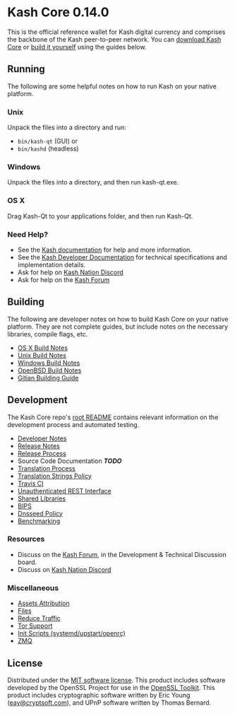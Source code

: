 Kash Core 0.14.0
=====================

This is the official reference wallet for Kash digital currency and comprises the backbone of the Kash peer-to-peer network. You can [download Kash Core](https://www.kashcore.org/downloads/) or [build it yourself](#building) using the guides below.

Running
---------------------
The following are some helpful notes on how to run Kash on your native platform.

### Unix

Unpack the files into a directory and run:

- `bin/kash-qt` (GUI) or
- `bin/kashd` (headless)

### Windows

Unpack the files into a directory, and then run kash-qt.exe.

### OS X

Drag Kash-Qt to your applications folder, and then run Kash-Qt.

### Need Help?

* See the [Kash documentation](https://docs.kashcore.org)
for help and more information.
* See the [Kash Developer Documentation](https://kash-docs.github.io/) 
for technical specifications and implementation details.
* Ask for help on [Kash Nation Discord](http://kashchat.org)
* Ask for help on the [Kash Forum](https://kashcore.org/forum)

Building
---------------------
The following are developer notes on how to build Kash Core on your native platform. They are not complete guides, but include notes on the necessary libraries, compile flags, etc.

- [OS X Build Notes](build-osx.md)
- [Unix Build Notes](build-unix.md)
- [Windows Build Notes](build-windows.md)
- [OpenBSD Build Notes](build-openbsd.md)
- [Gitian Building Guide](gitian-building.md)

Development
---------------------
The Kash Core repo's [root README](/README.md) contains relevant information on the development process and automated testing.

- [Developer Notes](developer-notes.md)
- [Release Notes](release-notes.md)
- [Release Process](release-process.md)
- Source Code Documentation ***TODO***
- [Translation Process](translation_process.md)
- [Translation Strings Policy](translation_strings_policy.md)
- [Travis CI](travis-ci.md)
- [Unauthenticated REST Interface](REST-interface.md)
- [Shared Libraries](shared-libraries.md)
- [BIPS](bips.md)
- [Dnsseed Policy](dnsseed-policy.md)
- [Benchmarking](benchmarking.md)

### Resources
* Discuss on the [Kash Forum](https://kashcore.org/forum), in the Development & Technical Discussion board.
* Discuss on [Kash Nation Discord](http://kashchat.org)

### Miscellaneous
- [Assets Attribution](assets-attribution.md)
- [Files](files.md)
- [Reduce Traffic](reduce-traffic.md)
- [Tor Support](tor.md)
- [Init Scripts (systemd/upstart/openrc)](init.md)
- [ZMQ](zmq.md)

License
---------------------
Distributed under the [MIT software license](/COPYING).
This product includes software developed by the OpenSSL Project for use in the [OpenSSL Toolkit](https://www.openssl.org/). This product includes
cryptographic software written by Eric Young ([eay@cryptsoft.com](mailto:eay@cryptsoft.com)), and UPnP software written by Thomas Bernard.
